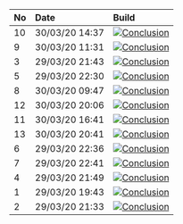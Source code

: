 | No  | Date           | Build                                                                                                                                                         |
| :-- | :------------- | :------------------------------------------------------------------------------------------------------------------------------------------------------------ |
| 10  | 30/03/20 14:37 | [![Conclusion](https://img.shields.io/badge/build-pass-brightgreen)](https://github.com/e2e-boilerplate/cypress-typescript-chai-assert/actions/runs/66751059) |
| 9   | 30/03/20 11:31 | [![Conclusion](https://img.shields.io/badge/build-pass-brightgreen)](https://github.com/e2e-boilerplate/cypress-typescript-chai-assert/actions/runs/66625886) |
| 3   | 29/03/20 21:43 | [![Conclusion](https://img.shields.io/badge/build-pass-brightgreen)](https://github.com/e2e-boilerplate/cypress-typescript-chai-assert/actions/runs/66143392) |
| 5   | 29/03/20 22:30 | [![Conclusion](https://img.shields.io/badge/build-pass-brightgreen)](https://github.com/e2e-boilerplate/cypress-typescript-chai-assert/actions/runs/66163560) |
| 8   | 30/03/20 09:47 | [![Conclusion](https://img.shields.io/badge/build-pass-brightgreen)](https://github.com/e2e-boilerplate/cypress-typescript-chai-assert/actions/runs/66547163) |
| 12  | 30/03/20 20:06 | [![Conclusion](https://img.shields.io/badge/build-pass-brightgreen)](https://github.com/e2e-boilerplate/cypress-typescript-chai-assert/actions/runs/66950058) |
| 11  | 30/03/20 16:41 | [![Conclusion](https://img.shields.io/badge/build-pass-brightgreen)](https://github.com/e2e-boilerplate/cypress-typescript-chai-assert/actions/runs/66829265) |
| 13  | 30/03/20 20:41 | [![Conclusion](https://img.shields.io/badge/build-pass-brightgreen)](https://github.com/e2e-boilerplate/cypress-typescript-chai-assert/actions/runs/66975610) |
| 6   | 29/03/20 22:36 | [![Conclusion](https://img.shields.io/badge/build-pass-brightgreen)](https://github.com/e2e-boilerplate/cypress-typescript-chai-assert/actions/runs/66164108) |
| 7   | 29/03/20 22:41 | [![Conclusion](https://img.shields.io/badge/build-pass-brightgreen)](https://github.com/e2e-boilerplate/cypress-typescript-chai-assert/actions/runs/66166680) |
| 4   | 29/03/20 21:49 | [![Conclusion](https://img.shields.io/badge/build-pass-brightgreen)](https://github.com/e2e-boilerplate/cypress-typescript-chai-assert/actions/runs/66145168) |
| 1   | 29/03/20 19:43 | [![Conclusion](https://img.shields.io/badge/build-pass-brightgreen)](https://github.com/e2e-boilerplate/cypress-typescript-chai-assert/actions/runs/66087337) |
| 2   | 29/03/20 21:33 | [![Conclusion](https://img.shields.io/badge/build-pass-brightgreen)](https://github.com/e2e-boilerplate/cypress-typescript-chai-assert/actions/runs/66140670) |
